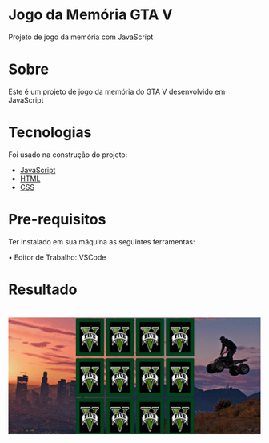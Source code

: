<h1 >Jogo da Memória GTA V</h1>


<p >Projeto de jogo da memória com JavaScript</p>



# Sobre
<p>Este é um projeto de jogo da memória do GTA V desenvolvido em JavaScript </p>

# Tecnologias
<p>Foi usado na construção do projeto:

- [JavaScript](https://www.javascript.com/)
- [HTML](https://www.w3schools.com/html/)
- [CSS](https://www.w3schools.com/css/)


</p>

# Pre-requisitos
<p>Ter instalado em sua máquina as seguintes ferramentas:

•  Editor de Trabalho: VSCode

</p>

# Resultado

<h1 align="center">
  <img alt="Portfólio" title="#Portfólio" src="./assets/frente.png" />
</h1>



